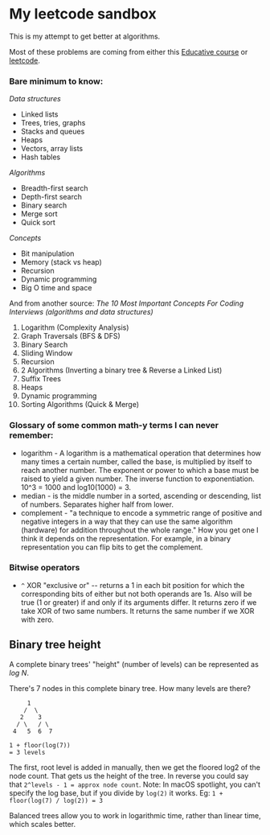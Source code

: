 # My leetcode sandbox

This is my attempt to get better at algorithms.

Most of these problems are coming from either this [Educative course](https://www.educative.io/courses/grokking-the-coding-interview) or [leetcode](https://leetcode.com/problemset/all).

### Bare minimum to know:

*Data structures*
- Linked lists
- Trees, tries, graphs
- Stacks and queues
- Heaps
- Vectors, array lists
- Hash tables

*Algorithms*
- Breadth-first search
- Depth-first search
- Binary search
- Merge sort
- Quick sort

*Concepts*
- Bit manipulation
- Memory (stack vs heap)
- Recursion
- Dynamic programming
- Big O time and space

And from another source:
*The 10 Most Important Concepts For Coding Interviews (algorithms and data structures)*
1. Logarithm (Complexity Analysis)
2. Graph Traversals (BFS & DFS)
3. Binary Search
4. Sliding Window
5. Recursion
6. 2 Algorithms (Inverting a binary tree & Reverse a Linked List)
7. Suffix Trees
8. Heaps
9. Dynamic programming
10. Sorting Algorithms (Quick & Merge)

### Glossary of some common math-y terms I can never remember:

- logarithm - A logarithm is a mathematical operation that determines how many times a certain number, called the base, is multiplied by itself to reach another number. The exponent or power to which a base must be raised to yield a given number. The inverse function to exponentiation. 10^3 = 1000 and log10(1000) = 3.
- median - is the middle number in a sorted, ascending or descending, list of numbers. Separates higher half from lower.
- complement - "a technique to encode a symmetric range of positive and negative integers in a way that they can use the same algorithm (hardware) for addition throughout the whole range." How you get one I think it depends on the representation. For example, in a binary representation you can flip bits to get the complement.

### Bitwise operators
- `^` XOR "exclusive or" -- returns a 1 in each bit position for which the corresponding bits of either but not both operands are 1s. Also will be true (1 or greater) if and only if its arguments differ. It returns zero if we take XOR of two same numbers. It returns the same number if we XOR with zero.

## Binary tree height

A complete binary trees' "height" (number of levels) can be represented as *log N*.

There's 7 nodes in this complete binary tree. How many levels are there?
```
     1
    /  \
   2    3
  / \   / \
 4   5  6  7
```

```
1 + floor(log(7))
= 3 levels
```
The first, root level is added in manually, then we get the floored log2 of the node count. That gets us the height of the tree.
In reverse you could say that `2^levels - 1 = approx node count`.
Note: In macOS spotlight, you can't specify the log base, but if you divide by `log(2)` it works. Eg: `1 + floor(log(7) / log(2)) = 3`

Balanced trees allow you to work in logarithmic time, rather than linear time, which scales better.
